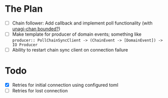 # The Plan

- [ ] Chain follower: Add callback and implement poll functionality (with [unagi-chan bounded?](https://hackage.haskell.org/package/unagi-chan-0.4.1.4/docs/Control-Concurrent-Chan-Unagi-Bounded.html))
- [ ] Make template for producer of domain events; something like ```producer:: PollChainSyncClient -> (ChainEvent -> [DomainEvent]) -> IO Producer```
- [ ] Ability to restart chain sync client on connection failure

# Todo
- [x] Retries for initial connection using configured toml
- [ ] Retries for lost connection

